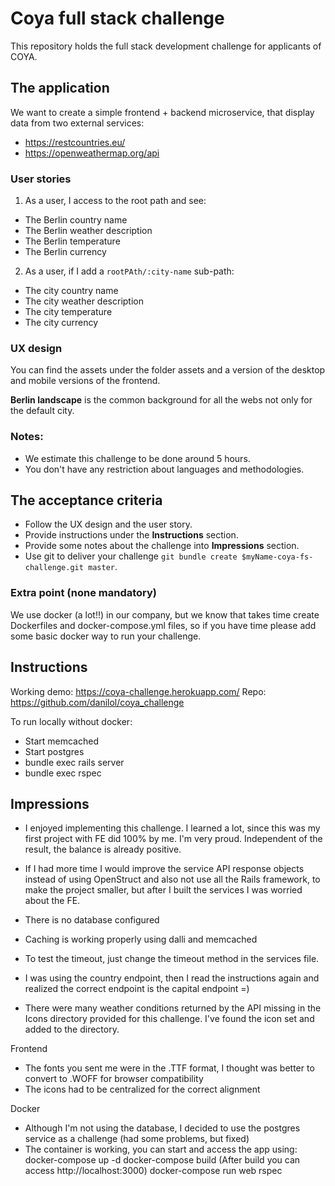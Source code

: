 # Coya full stack challenge

This repository holds the full stack development challenge for applicants of COYA.

## The application

We want to create a simple frontend + backend microservice,
that display data from two external services:

* https://restcountries.eu/
* https://openweathermap.org/api

### User stories

1. As a user, I access to the root path and see:
* The Berlin country name
* The Berlin weather description
* The Berlin temperature
* The Berlin currency

2. As a user, if I add a `rootPAth/:city-name` sub-path:
* The city country name
* The city weather description
* The city temperature
* The city currency

### UX design
You can find the assets under the folder assets and a version of the desktop and mobile versions of the frontend.

**Berlin landscape** is the common background for all the webs not only for the default city.

### Notes:

* We estimate this challenge to be done around 5 hours.
* You don't have any restriction about languages and methodologies.

## The acceptance criteria

* Follow the UX design and the user story.
* Provide instructions under the **Instructions** section.
* Provide some notes about the challenge into **Impressions** section.
* Use git to deliver your challenge `git bundle create $myName-coya-fs-challenge.git master`.

### Extra point (none mandatory)

We use docker (a lot!!) in our company,
but we know that takes time create Dockerfiles and docker-compose.yml files,
so if you have time please add some basic docker way to run your challenge.

## Instructions
Working demo: https://coya-challenge.herokuapp.com/
Repo: https://github.com/danilol/coya_challenge

To run locally without docker:
* Start memcached
* Start postgres
* bundle exec rails server
* bundle exec rspec

## Impressions
* I enjoyed implementing this challenge. I learned a lot, since this was my first project with FE did 100% by me. I'm very proud.
Independent of the result, the balance is already positive.
* If I had more time I would improve the service API response objects instead of using OpenStruct and also not use all the Rails
framework, to make the project smaller, but after I built the services I was worried about the FE.

* There is no database configured
* Caching is working properly using dalli and memcached
* To test the timeout, just change the timeout method in the services file.
* I was using the country endpoint, then I read the instructions again and realized the correct endpoint is the capital endpoint =)
* There were many weather conditions returned by the API missing in the Icons directory provided for this challenge.
I've found the icon set and added to the directory.

Frontend
* The fonts you sent me were in the .TTF format, I thought was better to convert to .WOFF for browser compatibility
* The icons had to be centralized for the correct alignment

Docker
* Although I'm not using the database, I decided to use the postgres service as a challenge (had some problems, but fixed)
* The container is working, you can start and access the app using:
docker-compose up -d
docker-compose build (After build you can access http://localhost:3000)
docker-compose run web rspec

